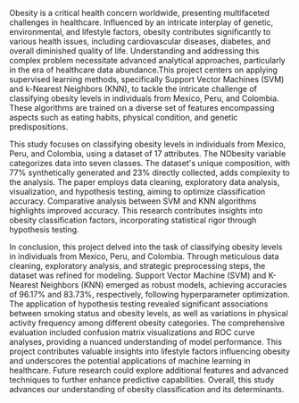 Obesity is a critical health concern worldwide, presenting multifaceted challenges in healthcare. Influenced by an intricate interplay of genetic, environmental, and lifestyle factors, obesity contributes significantly to various health issues, including cardiovascular diseases, diabetes, and overall diminished quality of life. Understanding and addressing this complex problem necessitate advanced analytical approaches, particularly in the era of healthcare data abundance.This project centers on applying supervised learning methods, specifically Support Vector Machines (SVM) and k-Nearest Neighbors (KNN), to tackle the intricate challenge of classifying obesity levels in individuals from Mexico, Peru, and Colombia. These algorithms are trained on a diverse set of features encompassing aspects such as eating habits, physical condition, and genetic predispositions.

This study focuses on classifying obesity levels in individuals from Mexico, Peru, and Colombia, using a dataset of 17 attributes. The NObesity variable categorizes data into seven classes. The dataset's unique composition, with 77% synthetically generated and 23% directly collected, adds complexity to the analysis. The paper employs data cleaning, exploratory data analysis, visualization, and hypothesis testing, aiming to optimize classification accuracy. Comparative analysis between SVM and KNN algorithms highlights improved accuracy. This research contributes insights into obesity classification factors, incorporating statistical rigor through hypothesis testing. 

In conclusion, this project delved into the task of classifying obesity levels in individuals from Mexico, Peru, and Colombia. Through meticulous data cleaning, exploratory analysis, and strategic preprocessing steps, the dataset was refined for modeling. Support Vector Machine (SVM) and K-Nearest Neighbors (KNN) emerged as robust models, achieving accuracies of 96.17% and 83.73%, respectively, following hyperparameter optimization.
The application of hypothesis testing revealed significant associations between smoking status and obesity levels, as well as variations in physical activity frequency among different obesity categories. The comprehensive evaluation included confusion matrix visualizations and ROC curve analyses, providing a nuanced understanding of model performance.
This project contributes valuable insights into lifestyle factors influencing obesity and underscores the potential applications of machine learning in healthcare. Future research could explore additional features and advanced techniques to further enhance predictive capabilities. Overall, this study advances our understanding of obesity classification and its determinants.
